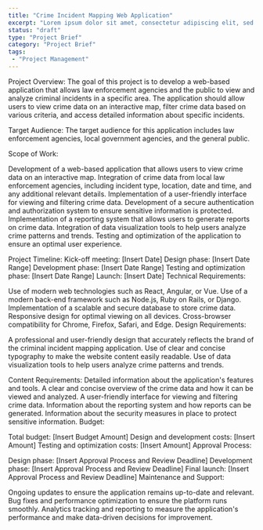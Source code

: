 ```yaml
---
title: "Crime Incident Mapping Web Application"
excerpt: "Lorem ipsum dolor sit amet, consectetur adipiscing elit, sed do eiusmod tempor incididunt ut labore et dolore magna aliqua. Donec enim diam vulputate ut."
status: "draft"
type: "Project Brief"
category: "Project Brief"
tags:
 - "Project Management"
---
```


Project Overview:
The goal of this project is to develop a web-based application that allows law enforcement agencies and the public to view and analyze criminal incidents in a specific area. The application should allow users to view crime data on an interactive map, filter crime data based on various criteria, and access detailed information about specific incidents.

Target Audience:
The target audience for this application includes law enforcement agencies, local government agencies, and the general public.

Scope of Work:

Development of a web-based application that allows users to view crime data on an interactive map.
Integration of crime data from local law enforcement agencies, including incident type, location, date and time, and any additional relevant details.
Implementation of a user-friendly interface for viewing and filtering crime data.
Development of a secure authentication and authorization system to ensure sensitive information is protected.
Implementation of a reporting system that allows users to generate reports on crime data.
Integration of data visualization tools to help users analyze crime patterns and trends.
Testing and optimization of the application to ensure an optimal user experience.

Project Timeline:
Kick-off meeting: [Insert Date]
Design phase: [Insert Date Range]
Development phase: [Insert Date Range]
Testing and optimization phase: [Insert Date Range]
Launch: [Insert Date]
Technical Requirements:

Use of modern web technologies such as React, Angular, or Vue.
Use of a modern back-end framework such as Node.js, Ruby on Rails, or Django.
Implementation of a scalable and secure database to store crime data.
Responsive design for optimal viewing on all devices.
Cross-browser compatibility for Chrome, Firefox, Safari, and Edge.
Design Requirements:

A professional and user-friendly design that accurately reflects the brand of the criminal incident mapping application.
Use of clear and concise typography to make the website content easily readable.
Use of data visualization tools to help users analyze crime patterns and trends.

Content Requirements:
Detailed information about the application's features and tools.
A clear and concise overview of the crime data and how it can be viewed and analyzed.
A user-friendly interface for viewing and filtering crime data.
Information about the reporting system and how reports can be generated.
Information about the security measures in place to protect sensitive information.
Budget:

Total budget: [Insert Budget Amount]
Design and development costs: [Insert Amount]
Testing and optimization costs: [Insert Amount]
Approval Process:

Design phase: [Insert Approval Process and Review Deadline]
Development phase: [Insert Approval Process and Review Deadline]
Final launch: [Insert Approval Process and Review Deadline]
Maintenance and Support:

Ongoing updates to ensure the application remains up-to-date and relevant.
Bug fixes and performance optimization to ensure the platform runs smoothly.
Analytics tracking and reporting to measure the application's performance and make data-driven decisions for improvement.